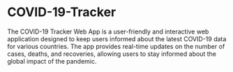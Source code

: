# COVID-19-Tracker
The COVID-19 Tracker Web App is a user-friendly and interactive web application designed to keep users informed about the latest COVID-19 data for various countries. The app provides real-time updates on the number of cases, deaths, and recoveries, allowing users to stay informed about the global impact of the pandemic.
